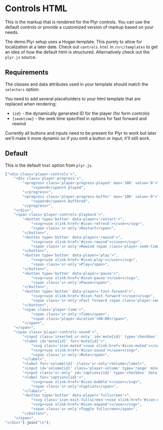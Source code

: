 # Controls HTML

This is the markup that is rendered for the Plyr controls. You can use the default controls or provide a customized version of markup based on your needs. 

The demo Plyr setup uses a Hogan template. This purely to allow for localization at a later date. Check out `controls.html` in `/src/templates` to get an idea of how the default html is structured. Alternatively check out the `plyr.js` source.

## Requirements

The classes and data attributes used in your template should match the `selectors` option. 

You need to add several placeholders to your html template that are replaced when rendering:

- `{id}` - the dynamically generated ID for the player (for form controls)
- `{seektime}` - the seek time specified in options for fast forward and rewind

Currently all buttons and inputs need to be present for Plyr to work but later we'll make it more dynamic so if you omit a button or input, it'll still work. 

## Default

This is the default `html` option from `plyr.js`.

```javascript
["<div class='player-controls'>",
    "<div class='player-progress'>",
        "<progress class='player-progress-played' max='100' value='0'>",
            "<span>0</span>% played",
        "</progress>",
        "<progress class='player-progress-buffer' max='100' value='0'>",
            "<span>0</span>% buffered",
        "</progress>",
    "</div>",
    "<span class='player-controls-playback'>",
        "<button type='button' data-player='restart'>",
            "<svg><use xlink:href='#icon-refresh'></use></svg>",
            "<span class='sr-only'>Restart</span>",
        "</button>",
        "<button type='button' data-player='rewind'>",
            "<svg><use xlink:href='#icon-rewind'></use></svg>",
            "<span class='sr-only'>Rewind <span class='player-seek-time'>{seektime}</span> seconds</span>",
        "</button>",
        "<button type='button' data-player='play'>",
            "<svg><use xlink:href='#icon-play'></use></svg>",
            "<span class='sr-only'>Play</span>",
        "</button>",
        "<button type='button' data-player='pause'>",
            "<svg><use xlink:href='#icon-pause'></use></svg>",
            "<span class='sr-only'>Pause</span>",
        "</button>",
        "<button type='button' data-player='fast-forward'>",
            "<svg><use xlink:href='#icon-fast-forward'></use></svg>",
            "<span class='sr-only'>Fast forward <span class='player-seek-time'>{seektime}</span> seconds</span>",
        "</button>",
        "<span class='player-time'>",
            "<span class='sr-only'>Time</span>",
            "<span class='player-duration'>00:00</span>",
        "</span>",
    "</span>",
    "<span class='player-controls-sound'>",
        "<input class='inverted sr-only' id='mute{id}' type='checkbox' data-player='mute'>",
        "<label id='mute{id}' for='mute{id}'>",
            "<svg class='icon-muted'><use xlink:href='#icon-muted'></use></svg>",
            "<svg><use xlink:href='#icon-sound'></use></svg>",
            "<span class='sr-only'>Mute</span>",
        "</label>",
        "<label for='volume{id}' class='sr-only'>Volume</label>",
        "<input id='volume{id}' class='player-volume' type='range' min='0' max='10' value='5' data-player='volume'>",
        "<input class='sr-only' id='captions{id}' type='checkbox' data-player='captions'>",
        "<label for='captions{id}'>",
            "<svg><use xlink:href='#icon-bubble'></use></svg>",
            "<span class='sr-only'>Captions</span>",
        "</label>",
        "<button type='button' data-player='fullscreen'>",
            "<svg class='icon-exit-fullscreen'><use xlink:href='#icon-collapse'></use></svg>",
            "<svg><use xlink:href='#icon-expand'></use></svg>",
            "<span class='sr-only'>Toggle fullscreen</span>",
        "</button>",
    "</span>",
"</div>"].join("\n");
```